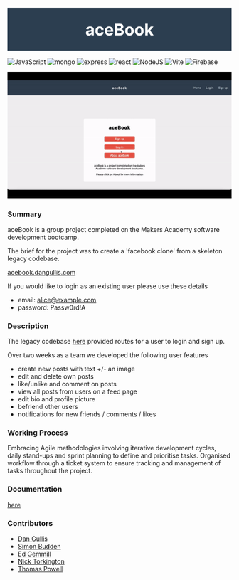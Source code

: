 ![alt text](frontend/public/images/aebook-banner.png)

![JavaScript](https://img.shields.io/badge/javascript-%23323330.svg?style=flat&logo=javascript&logoColor=%23F7DF1E)
![mongo](https://img.shields.io/badge/MongoDB-%234ea94b.svg?logo=mongodb&logoColor=white&style=flat)
![express](https://img.shields.io/badge/express.js-%23404d59.svg?logo=express&logoColor=%2361DAFB&style=flat)
![react](https://img.shields.io/badge/-ReactJs-61DAFB?logo=react&logoColor=white&style=flat)
![NodeJS](https://img.shields.io/badge/node.js-6DA55F?logo=node.js&logoColor=white&style=flat)
![Vite](https://img.shields.io/badge/vite-%23646CFF.svg?style=flat&logo=vite&logoColor=white)
![Firebase](https://img.shields.io/badge/firebase-%23039BE5.svg?style=flat&logo=firebase)

![alt text](frontend/public/acebook-recording.gif)

### Summary

aceBook is a group project completed on the Makers Academy software development bootcamp.

The brief for the project was to create a 'facebook clone' from a skeleton legacy codebase.

[acebook.dangullis.com](https://acebook.dangullis.com)

If you would like to login as an existing user please use these details

- email: alice@example.com
- password: Passw0rd!A

### Description

The legacy codebase [here](https://github.com/makersacademy/acebook-mern-vite) provided routes for a user to login and sign up.

Over two weeks as a team we developed the following user features

- create new posts with text +/- an image
- edit and delete own posts
- like/unlike and comment on posts
- view all posts from users on a feed page
- edit bio and profile picture
- befriend other users
- notifications for new friends / comments / likes

### Working Process

Embracing Agile methodologies involving iterative development cycles, daily stand-ups and sprint planning to define and prioritise tasks. Organised workflow through a ticket system to ensure tracking and management of tasks throughout the project.

### Documentation

[here](DOCUMENTATION.md)

### Contributors

- [Dan Gullis](https://github.com/dgullis)
- [Simon Budden](https://github.com/fantastito)
- [Ed Gemmill](https://github.com/EdGemmill)
- [Nick Torkington](https://github.com/N1ckT0rk)
- [Thomas Powell](https://github.com/Tomtommx8)







